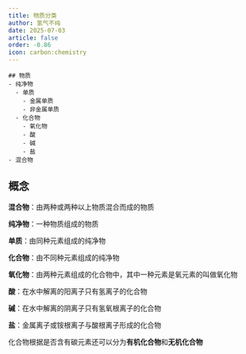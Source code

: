 ```yaml
---
title: 物质分类
author: 氢气不纯
date: 2025-07-03
article: false
order: -0.86
icon: carbon:chemistry
---
```


```markmap
## 物质
- 纯净物
  - 单质
    - 金属单质
    - 非金属单质
  - 化合物
    - 氧化物
    - 酸
    - 碱
    - 盐
- 混合物
```

## 概念

**混合物**：由两种或两种以上物质混合而成的物质

**纯净物**：一种物质组成的物质

**单质**：由同种元素组成的纯净物

**化合物**：由不同种元素组成的纯净物

**氧化物**：由两种元素组成的化合物中，其中一种元素是氧元素的叫做氧化物

**酸**：在水中解离的阳离子只有氢离子的化合物

**碱**：在水中解离的阴离子只有氢氧根离子的化合物

**盐**：金属离子或铵根离子与酸根离子形成的化合物


化合物根据是否含有碳元素还可以分为**有机化合物**和**无机化合物**